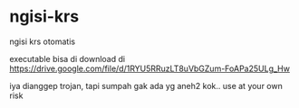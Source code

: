 # ngisi-krs
ngisi krs otomatis 

executable bisa di download di 
https://drive.google.com/file/d/1RYU5RRuzLT8uVbGZum-FoAPa25ULg_Hw

iya dianggep trojan, tapi sumpah gak ada yg aneh2 kok..
use at your own risk
